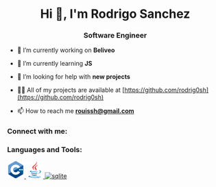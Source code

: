 <h1 align="center">Hi 👋, I'm Rodrigo Sanchez</h1>
<h3 align="center">Software Engineer</h3>

- 🔭 I’m currently working on **Beliveo**

- 🌱 I’m currently learning **JS**

- 🤝 I’m looking for help with **new projects**

- 👨‍💻 All of my projects are available at [https://github.com/rodrig0sh](https://github.com/rodrig0sh)

- 📫 How to reach me **rouissh@gmail.com**

<h3 align="left">Connect with me:</h3>
<p align="left">
</p>

<h3 align="left">Languages and Tools:</h3>
<p align="left"> <a href="https://www.w3schools.com/cpp/" target="_blank" rel="noreferrer"> <img src="https://raw.githubusercontent.com/devicons/devicon/master/icons/cplusplus/cplusplus-original.svg" alt="cplusplus" width="40" height="40"/> </a> <a href="https://www.java.com" target="_blank" rel="noreferrer"> <img src="https://raw.githubusercontent.com/devicons/devicon/master/icons/java/java-original.svg" alt="java" width="40" height="40"/> </a> <a href="https://www.sqlite.org/" target="_blank" rel="noreferrer"> <img src="https://www.vectorlogo.zone/logos/sqlite/sqlite-icon.svg" alt="sqlite" width="40" height="40"/> </a> </p>
